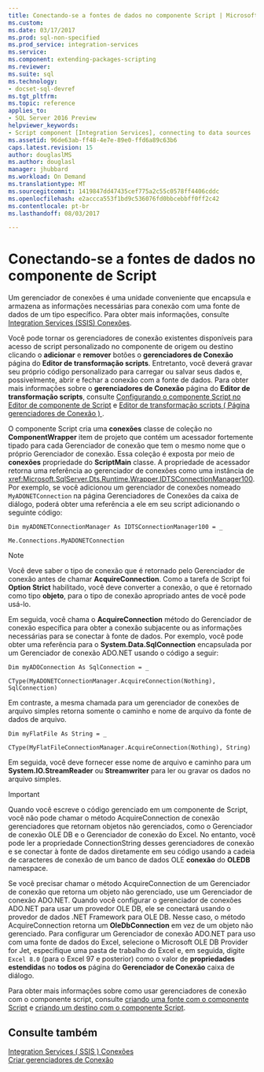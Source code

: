 ```yaml
---
title: Conectando-se a fontes de dados no componente Script | Microsoft Docs
ms.custom: 
ms.date: 03/17/2017
ms.prod: sql-non-specified
ms.prod_service: integration-services
ms.service: 
ms.component: extending-packages-scripting
ms.reviewer: 
ms.suite: sql
ms.technology:
- docset-sql-devref
ms.tgt_pltfrm: 
ms.topic: reference
applies_to:
- SQL Server 2016 Preview
helpviewer_keywords:
- Script component [Integration Services], connecting to data sources
ms.assetid: 96de63ab-ff48-4e7e-89e0-ffd6a89c63b6
caps.latest.revision: 15
author: douglaslMS
ms.author: douglasl
manager: jhubbard
ms.workload: On Demand
ms.translationtype: MT
ms.sourcegitcommit: 1419847dd47435cef775a2c55c0578ff4406cddc
ms.openlocfilehash: e2accca553f1bd9c536076fd0bbcebbff0ff2c42
ms.contentlocale: pt-br
ms.lasthandoff: 08/03/2017

---
```

# <a name="connecting-to-data-sources-in-the-script-component"></a>Conectando-se a fontes de dados no componente de Script
  Um gerenciador de conexões é uma unidade conveniente que encapsula e armazena as informações necessárias para conexão com uma fonte de dados de um tipo específico. Para obter mais informações, consulte [Integration Services &#40;SSIS&#41; Conexões](../../../integration-services/connection-manager/integration-services-ssis-connections.md).  
  
 Você pode tornar os gerenciadores de conexão existentes disponíveis para acesso de script personalizado no componente de origem ou destino clicando o **adicionar** e **remover** botões o **gerenciadores de Conexão** página do **Editor de transformação scripts**. Entretanto, você deverá gravar seu próprio código personalizado para carregar ou salvar seus dados e, possivelmente, abrir e fechar a conexão com a fonte de dados. Para obter mais informações sobre o **gerenciadores de Conexão** página do **Editor de transformação scripts**, consulte [Configurando o componente Script no Editor de componente de Script](../../../integration-services/extending-packages-scripting/data-flow-script-component/configuring-the-script-component-in-the-script-component-editor.md) e [Editor de transformação scripts &#40; Página gerenciadores de Conexão &#41; ](../../../integration-services/data-flow/transformations/script-transformation-editor-connection-managers-page.md).  
  
 O componente Script cria uma **conexões** classe de coleção no **ComponentWrapper** item de projeto que contém um acessador fortemente tipado para cada Gerenciador de conexão que tem o mesmo nome que o próprio Gerenciador de conexão. Essa coleção é exposta por meio de **conexões** propriedade do **ScriptMain** classe. A propriedade de acessador retorna uma referência ao gerenciador de conexões como uma instância de <xref:Microsoft.SqlServer.Dts.Runtime.Wrapper.IDTSConnectionManager100>. Por exemplo, se você adicionou um gerenciador de conexões nomeado `MyADONETConnection` na página Gerenciadores de Conexões da caixa de diálogo, poderá obter uma referência a ele em seu script adicionando o seguinte código:  
  
 `Dim myADONETConnectionManager As IDTSConnectionManager100 = _`  
  
 `Me.Connections.MyADONETConnection`  
  
> [!NOTE]  
>  Você deve saber o tipo de conexão que é retornado pelo Gerenciador de conexão antes de chamar **AcquireConnection**. Como a tarefa de Script foi **Option Strict** habilitado, você deve converter a conexão, o que é retornado como tipo **objeto**, para o tipo de conexão apropriado antes de você pode usá-lo.  
  
 Em seguida, você chama o **AcquireConnection** método do Gerenciador de conexão específica para obter a conexão subjacente ou as informações necessárias para se conectar à fonte de dados. Por exemplo, você pode obter uma referência para o **System.Data.SqlConnection** encapsulada por um Gerenciador de conexão ADO.NET usando o código a seguir:  
  
 `Dim myADOConnection As SqlConnection = _`  
  
 `CType(MyADONETConnectionManager.AcquireConnection(Nothing), SqlConnection)`  
  
 Em contraste, a mesma chamada para um gerenciador de conexões de arquivo simples retorna somente o caminho e nome de arquivo da fonte de dados de arquivo.  
  
 `Dim myFlatFile As String = _`  
  
 `CType(MyFlatFileConnectionManager.AcquireConnection(Nothing), String)`  
  
 Em seguida, você deve fornecer esse nome de arquivo e caminho para um **System.IO.StreamReader** ou **Streamwriter** para ler ou gravar os dados no arquivo simples.  
  
> [!IMPORTANT]  
>  Quando você escreve o código gerenciado em um componente de Script, você não pode chamar o método AcquireConnection de conexão gerenciadores que retornam objetos não gerenciados, como o Gerenciador de conexão OLE DB e o Gerenciador de conexão do Excel. No entanto, você pode ler a propriedade ConnectionString desses gerenciadores de conexão e se conectar à fonte de dados diretamente em seu código usando a cadeia de caracteres de conexão de um banco de dados OLE **conexão** do **OLEDB** namespace.  
>   
>  Se você precisar chamar o método AcquireConnection de um Gerenciador de conexão que retorna um objeto não gerenciado, use um Gerenciador de conexão ADO.NET. Quando você configurar o gerenciador de conexões ADO.NET para usar um provedor OLE DB, ele se conectará usando o provedor de dados .NET Framework para OLE DB. Nesse caso, o método AcquireConnection retorna um **OleDbConnection** em vez de um objeto não gerenciado. Para configurar um Gerenciador de conexão ADO.NET para uso com uma fonte de dados do Excel, selecione o Microsoft OLE DB Provider for Jet, especifique uma pasta de trabalho do Excel e, em seguida, digite `Excel 8.0` (para o Excel 97 e posterior) como o valor de **propriedades estendidas** no **todos os** página do **Gerenciador de Conexão** caixa de diálogo.  
  
 Para obter mais informações sobre como usar gerenciadores de conexão com o componente script, consulte [criando uma fonte com o componente Script](../../../integration-services/extending-packages-scripting-data-flow-script-component-types/creating-a-source-with-the-script-component.md) e [criando um destino com o componente Script](../../../integration-services/extending-packages-scripting-data-flow-script-component-types/creating-a-destination-with-the-script-component.md).  
  
## <a name="see-also"></a>Consulte também  
 [Integration Services &#40; SSIS &#41; Conexões](../../../integration-services/connection-manager/integration-services-ssis-connections.md)   
 [Criar gerenciadores de Conexão](http://msdn.microsoft.com/library/6ca317b8-0061-4d9d-b830-ee8c21268345)  
  
  

